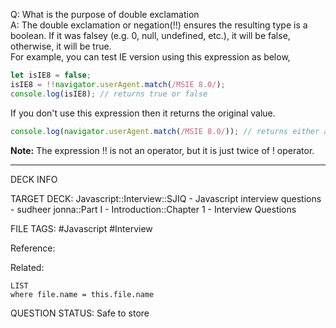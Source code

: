 Q: What is the purpose of double exclamation  
A: The double exclamation or negation(!!) ensures the resulting type is a boolean. If it was falsey (e.g. 0, null, undefined, etc.), it will be false, otherwise, it will be true.  
For example, you can test IE version using this expression as below,
```javascript
let isIE8 = false;
isIE8 = !!navigator.userAgent.match(/MSIE 8.0/);
console.log(isIE8); // returns true or false
```
If you don't use this expression then it returns the original value.
```javascript
console.log(navigator.userAgent.match(/MSIE 8.0/)); // returns either an Array or null
```
**Note:** The expression !! is not an operator, but it is just twice of ! operator.
<!--ID: 1693596716929-->

---

DECK INFO

TARGET DECK: Javascript::Interview::SJIQ - Javascript interview questions - sudheer jonna::Part I - Introduction::Chapter 1 - Interview Questions

FILE TAGS: #Javascript #Interview

Reference:

Related:

```dataview
LIST
where file.name = this.file.name
```

QUESTION STATUS: Safe to store